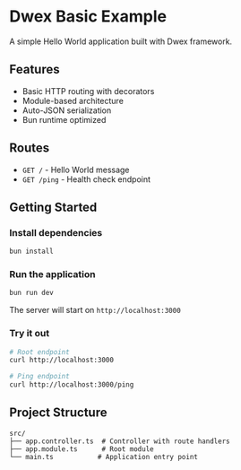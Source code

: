 # Dwex Basic Example

A simple Hello World application built with Dwex framework.

## Features

- Basic HTTP routing with decorators
- Module-based architecture
- Auto-JSON serialization
- Bun runtime optimized

## Routes

- `GET /` - Hello World message
- `GET /ping` - Health check endpoint

## Getting Started

### Install dependencies

```bash
bun install
```

### Run the application

```bash
bun run dev
```

The server will start on `http://localhost:3000`

### Try it out

```bash
# Root endpoint
curl http://localhost:3000

# Ping endpoint
curl http://localhost:3000/ping
```

## Project Structure

```
src/
├── app.controller.ts  # Controller with route handlers
├── app.module.ts      # Root module
└── main.ts           # Application entry point
```
